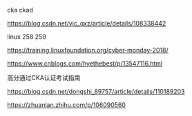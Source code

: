 cka ckad

https://blog.csdn.net/vic_qxz/article/details/108338442

linux 258 259

https://training.linuxfoundation.org/cyber-monday-2018/

https://www.cnblogs.com/hyethebest/p/13547116.html

高分通过CKA认证考试指南

https://blog.csdn.net/dongshi_89757/article/details/110189203

https://zhuanlan.zhihu.com/p/106090560